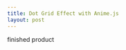 ```yaml
---
title: Dot Grid Effect with Anime.js
layout: post
---
```


<div class="experiment1"></div>

finished product